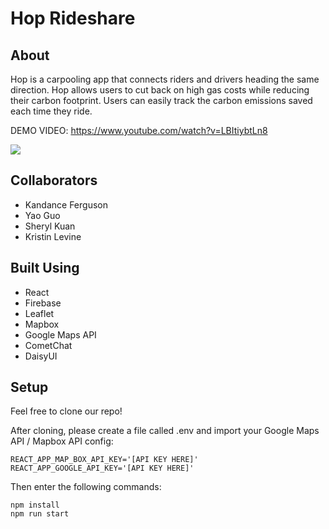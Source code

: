 # Hop Rideshare

## About
Hop is a carpooling app that connects riders and drivers heading the same direction. Hop allows users to cut back on high gas costs while reducing their carbon footprint. Users can easily track the carbon emissions saved each time they ride. 

DEMO VIDEO: https://www.youtube.com/watch?v=LBItiybtLn8

<div style="display: flex;">
<img src="https://github.com/2206-fsa-ghp-taurus/rideshare/blob/main/public/readme/riderdemo.gif">
</div>



## Collaborators
- Kandance Ferguson
- Yao Guo
- Sheryl Kuan
- Kristin Levine

## Built Using
- React
- Firebase
- Leaflet
- Mapbox
- Google Maps API
- CometChat
- DaisyUI

## Setup 
Feel free to clone our repo! 

After cloning, please create a file called .env and import your Google Maps API / Mapbox API config: 

```
REACT_APP_MAP_BOX_API_KEY='[API KEY HERE]'
REACT_APP_GOOGLE_API_KEY='[API KEY HERE]'
```

Then enter the following commands:

```
npm install
npm run start
```
